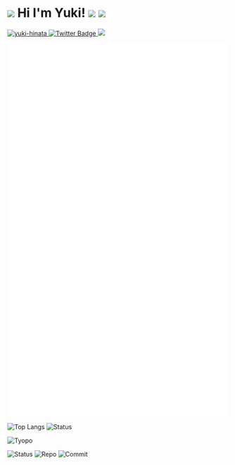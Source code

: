 <p align="left" align-items='center'> 
  <h1>
    <img src="https://media.giphy.com/media/iFmw13LV1hHhViPPWz/giphy.gif" width="150"/>
    <text>Hi I'm Yuki!</text>
    <img src="https://media.giphy.com/media/hvRJCLFzcasrR4ia7z/giphy.gif" width="30px"/>
    <img src="https://media.giphy.com/media/iFmw13LV1hHhViPPWz/giphy.gif" width="150"/>
  </h1>
  <a href="https://github.com/yuki-hinata/yuki-hinata">
    <img height="30" src="https://komarev.com/ghpvc/?username=yuki-hinata" alt="yuki-hinata" />
  </a>
  <a href="https://twitter.com/ohisama_pro">
    <img src="https://img.shields.io/badge/Twitter-blue?style=for-the-badge&logo=twitter&logoColor=white" alt="Twitter Badge"/>
  </a>
  <a href="https://github.com/yuki-hinata">
    <img height="30" src="https://img.shields.io/github/followers/yuki-hinata?style=social" />
  </a>
</p>

<p align="left">
  <img src="https://github.com/yuki-hinata/yuki-hinata/blob/main/github-metrics.svg" alt="Alternative Text"/>
</p>

<p align="left">
  <img alt="Top Langs" height="150px" src="https://github-readme-stats.vercel.app/api/top-langs/?username=yuki-hinata&layout=compact&count_private=true&show_icons=true&show_icons=true&theme=onedark" />
  <img alt="Status" height="150px" src="https://github-readme-stats.vercel.app/api?username=yuki-hinata&show_icons=true&theme=radical" />
</p>

<p align="left">
  <img alt="Tyopo" height="150px" src="https://github-profile-trophy.vercel.app/?username=yuki-hinata" />
</p>

<p align="left">
 <img alt="Status" height="200px" src="https://github-profile-summary-cards.vercel.app/api/cards/profile-details?username=yuki-hinata&theme=default" />
 <img alt="Repo" height="200px" src="https://github-profile-summary-cards.vercel.app/api/cards/repos-per-language?username=yuki-hinata&theme=default" />
 <img alt="Commit" height="200px" src="https://github-profile-summary-cards.vercel.app/api/cards/most-commit-language?username=yuki-hinata&theme=default" />
</p>


